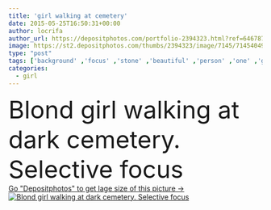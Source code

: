 ```yaml
---
title: 'girl walking at cemetery'
date: 2015-05-25T16:50:31+00:00
author: locrifa
author_url: https://depositphotos.com/portfolio-2394323.html?ref=64678756
image: https://st2.depositphotos.com/thumbs/2394323/image/7145/71454049/api_thumb_450.jpg?forcejpeg=true
type: "post"
tags: ['background' ,'focus' ,'stone' ,'beautiful' ,'person' ,'one' ,'girl' ,'female' ,'young' ,'people' ,'hair' ,'blond' ,'youth' ,'black' ,'dark' ,'walking' ,'back' ,'symbol' ,'spirit' ,'night' ,'woman' ,'forest' ,'mystery' ,'ancient' ,'blonde' ,'long' ,'loneliness' ,'death' ,'alone' ,'dress' ,'selective' ,'depression' ,'scary' ,'sadness' ,'spooky' ,'loss' ,'past' ,'place' ,'dead' ,'cemetery' ,'graveyard' ]
categories: 
  - girl
---
```

<div aling="center">
            <font size="60"> Blond girl walking at dark cemetery. Selective focus</font>   
</div>
<div>
    <a href='https://st2.depositphotos.com/thumbs/2394323/image/7145/71454049/api_thumb_450.jpg?forcejpeg=true?ref=64678756' target=_blank > Go "Depositphotos" to get lage size of this picture ->
        <img href='https://st2.depositphotos.com/thumbs/2394323/image/7145/71454049/api_thumb_450.jpg?forcejpeg=true?ref=64678756' src='https://st2.depositphotos.com/2394323/7145/i/950/depositphotos_71454049-stock-photo-girl-walking-at-cemetery.jpg?forcejpeg=true' alt='Blond girl walking at dark cemetery. Selective focus' >
    </a>
</div>
